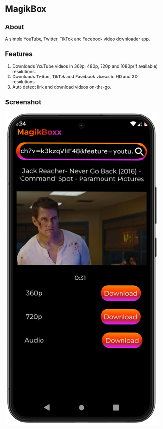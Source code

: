 # MagikBox

## About

A simple YouTube, Twitter, TikTok and Facebook video downloader app.

## Features

1. Downloads YouTube videos in 360p, 480p, 720p and 1080p(if available) resolutions.
2. Downloads Twitter, TikTok and Facebook videos in HD and SD resolutions.
3. Auto detect link and download videos on-the-go.

## Screenshot

![YouTube video download screen](screenshots/image.png)